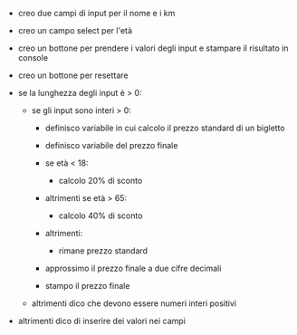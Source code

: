 - creo due campi di input per il nome e i km
- creo un campo select per l'età

- creo un bottone per prendere i valori degli input e stampare il risultato in console
- creo un bottone per resettare 

- se la lunghezza degli input è > 0:
    - se gli input sono interi > 0:
        - definisco variabile in cui calcolo il prezzo standard di un bigletto

        - definisco variabile del prezzo finale

        - se età < 18:
            - calcolo 20% di sconto 
        - altrimenti se età > 65:
            - calcolo 40% di sconto 
        - altrimenti:
            - rimane prezzo standard

        - approssimo il prezzo finale a due cifre decimali

        - stampo il prezzo finale
    - altrimenti dico che devono essere numeri interi positivi
- altrimenti dico di inserire dei valori nei campi